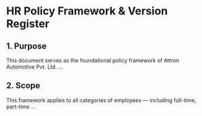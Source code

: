 <!DOCTYPE html>
<html>
<head>
  <meta charset="UTF-8" />
  <title>HR Policy Framework</title>
</head>
<body>
  <h1>HR Policy Framework & Version Register</h1>

  <h2>1. Purpose</h2>
  <p>This document serves as the foundational policy framework of Attron Automotive Pvt. Ltd. ...</p>

  <h2>2. Scope</h2>
  <p>This framework applies to all categories of employees — including full-time, part-time ...</p>

  <!-- Add more structured content here as needed -->

</body>
</html>
